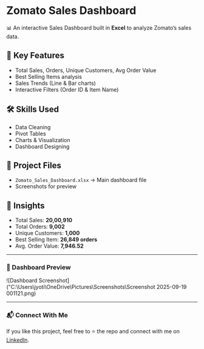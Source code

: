 # Zomato Sales Dashboard

📊 An interactive Sales Dashboard built in **Excel** to analyze Zomato’s sales data.  

## 🔎 Key Features
- Total Sales, Orders, Unique Customers, Avg Order Value
- Best Selling Items analysis
- Sales Trends (Line & Bar charts)
- Interactive Filters (Order ID & Item Name)

## 🛠️ Skills Used
- Data Cleaning  
- Pivot Tables  
- Charts & Visualization  
- Dashboard Designing  

## 📂 Project Files
- `Zomato_Sales_Dashboard.xlsx` → Main dashboard file  
- Screenshots for preview  

## 🚀 Insights
- Total Sales: **20,00,910**  
- Total Orders: **9,002**  
- Unique Customers: **1,000**  
- Best Selling Item: **26,849 orders**  
- Avg. Order Value: **7,946.52**  

---

### 📸 Dashboard Preview
![Dashboard Screenshot]("C:\Users\jyoti\OneDrive\Pictures\Screenshots\Screenshot 2025-09-19 001121.png)

---

### 📬 Connect With Me
If you like this project, feel free to ⭐ the repo and connect with me on [LinkedIn](https://www.linkedin.com/in/jyoti-kashyap-58a32336b
).
